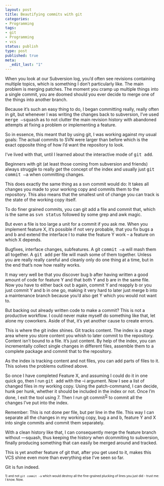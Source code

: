 ```yaml
---
layout: post
title: Beautifying commits with git
categories:
- Programming
tags:
- git
- Programming
- vcs
status: publish
type: post
published: true
meta:
  _edit_last: "1"
---
```

When you look at our Subversion log, you’d often see revisions containing multiple topics, which is something I don’t particularly like. The main problem is merging patches. The moment you cramp up multiple things into a single commit, you are doomed should you ever decide to merge one of the things into another branch.

Because it’s such an easy thing to do, I began committing really, really often in git, but whenever I was writing the changes back to subversion, I’ve used <tt>merge –squash</tt> as to not clutter the main revision history with abandoned attempts at fixing a problem or implementing a feature.

So in essence, this meant that by using git, I was working against my usual goals: The actual commits to SVN were larger than before which is the exact opposite thing of how I’d want the repository to look.

I’ve lived with that, until I learned about the interactive mode of <tt>git add</tt>.

Beginners with git (at least those coming from subversion and friends) always struggle to really <em>get </em>the concept of the index and usually just <tt>git commit –a</tt> when committing changes.

This does exactly the same thing as a svn commit would do: It takes all changes you made to your working copy and commits them to the repository. This also means that the smallest unit of change you can track is the state of the working copy itself.

To do finer grained commits, you can git add a file and commit that, which is the same as <tt>svn status</tt> followed by some grep and awk magic.

But even a file is too large a unit for a commit if you ask me. When you implement feature X, it’s possible if not very probable, that you fix bugs a and b and extend the interface I to make the feature Y work – a feature on which X depends.

Bugfixes, interface changes, subfeatures. A git <tt>commit –a</tt> will mash them all together. A <tt>git add</tt> per file will mash some of them together. Unless you are really really careful and cleanly only do one thing at a time, but in the end that’s now how reality works.

It may very well be that you discover bug b after having written a good amount of code for feature Y and that both Y and b are in the same file. Now you have to either back out b again, commit Y and reapply b or you just commit Y and b in one go, making it very hard to later just merge b into a maintenance branch because you’d also get Y which you would not want to.

But backing out already written code to make a commit? This is not a productive workflow. I could never make myself do something like that, let alone my coworkers. Aside of that, it’s yet another cause to create errors.

This is where the git index shines. Git tracks content. The index is a stage area where you store content you whish to later commit to the repository. Content isn’t bound to a file. It’s just content. By help of the index, you can incrementally collect single changes in different files, assemble them to a complete package and commit that to the repository.

As the index is tracking content and not files, you can add parts of files to it. This solves the problems outlined above.

So once I have completed Feature X, and assuming I could do it in one quick go, then I run <tt>git add</tt> with the –i argument. Now I see a list of changed files in my working copy. Using the patch-command, I can decide, hunk per hunk, whether it should be included in the index or not. Once I’m done, I exit the tool using 7. Then I run git commit<sup><a href="#note-1">1)</a></sup> to commit all the changes I’ve put into the index.

Remember: This is not done per file, but per line in the file. This way I can separate all the changes in my working copy, bug a and b, feature Y and X into single commits and commit them separately.

With a clean history like that, I can consequently merge the feature branch without —squash, thus keeping the history when dcommiting to subversion, finally producing something that can easily be merged around and tracked.

This is yet another feature of git that, after you get used to it, makes this VCS shine even more than everything else I’ve seen so far.

Git is fun indeed.
<p style="font-size: x-small"><a name="note-1"></a>1) and not <tt>git commit -a</tt> which would destroy all the fine-grained plucking of lines you just did - trust me: I know. Now.</p>

